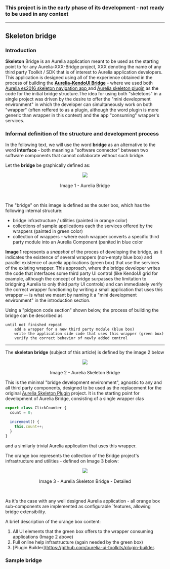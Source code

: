 ### This project is in the early phase of its development - not ready to be used in any context

* * *

## Skeleton bridge

### Introduction

**Skeleton** Bridge is an Aurelia application meant to be used as the starting point to for any Aurelia-XXX-Bridge project, XXX denoting the name of any third party Toolkit / SDK that is of interest to Aurelia application developers. This application is designed using all of the experience obtained in the process of building the **[Aurelia-KendoUI Bridge](https://github.com/aurelia-ui-toolkits/aurelia-kendoui-plugin)** - where we used both [Aurelia es2016 skeleton navigation app ](https://github.com/aurelia/skeleton-navigation/tree/master/skeleton-es2016) and [Aurelia skeleton plugin](https://github.com/aurelia/skeleton-plugin) as the code for the initial bridge structure.The idea for using both "skeletons" in a single project was driven by the desire to offer the "mini development environment" in which the developer can simultaneously work on both "wrapper" (often reffered to as a plugin, although the word plugin is more generic than wrapper in this context) and the app "consuming" wrapper's services. 

### Informal definition of the structure and development process

In the following text, we will use the word **bridge** as an alternative to the word **interface** - both meaning a "software connector" between two software components that cannot collaborate without such bridge. 

Let the **bridge** be graphically defined as:

<p align=center>
  <img src="https://cloud.githubusercontent.com/assets/2712405/12366618/3ff528d2-bbaa-11e5-9154-ddd4b4e85620.png"></img>
 <br><br>
Image 1 - Aurelia Bridge
</p>
<br>

The "bridge" on this image is defined as the outer box, which has the following internal structure:

- bridge infrastructure / utilities (painted in orange color)
- collections of sample applications each the services offered by the wrappers (painted in green color)
- collection of wrappers - where each wrapper converts a specific third party module into an Aurelia Component (panited in blue color

**Image 1** represents a _snapshot_ of the proces of developing the bridge, as it indicates the existence of several wrappers (non-empty blue box) and parallel existence of aurelia applications (green box) that use the services of the existing wrapper. This approach, where the bridge developer writes the code that interfaces some third party UI control (like KendoUI grid for example, although the concept of bridge surpasses the limitation to bridgning Aurelia to only third party UI controls) and can immediately verify the correct wrapper functioning by writing a small application that uses this wrapper -- is what we meant by naming it a "mini development environment" in the introduction section.

Using a "pidgeon code section" shown below, the process of building the bridge can be described as

```
until not finished repeat
    add a wrapper for a new third party module (blue box)
    write the application side code that uses this wrapper (green box)
    verify the correct behavior of newly added control
```

* * *

The **skeleton bridge** (subject of this article) is defined by the image 2 below

<p align=center>
  <img src="https://cloud.githubusercontent.com/assets/2712405/12366896/22bfccfc-bbac-11e5-9330-ba0dbd25caef.png"></img>
 <br><br>
Image 2 - Aurelia Skeleton Bridge
</p>

This is the minimal "bridge development environment", agnostic to any and all third party components, designed to be used as the replacement for the original [Aurelia Skeleton Plugin](https://github.com/aurelia/skeleton-plugin) project. It is the starting point for development of Aurelia Bridge, consisting of a single wrapper clas 

```javascript
export class ClickCounter {
  count = 0;

  increment() {
    this.count++;
  }
}
```

and a similarly trivial Aurelia application that uses this wrapper.

The orange box represents the collection of the Bridge project's infrastructure and utilities - defined on Image 3 below:

<p align=center>
  <img src="https://cloud.githubusercontent.com/assets/2712405/12367304/ebbdd764-bbae-11e5-905a-bd7dfc6427da.png"></img>
 <br><br>
Image 3 - Aurelia Skeleton Bridge - Detailed 
</p>
<br>

As it's the case with any well designed Aurelia application - all orange box sub-components are implemented as configurable `features, allowing bridge extensibility.

A brief description of the orange box content:

1. All UI elements that the green box offers to the wrapper consuming applications (Image 2 above)
2. Full online help infrastructure (again needed by the green box)
3. [Plugin Builder](https://github.com/aurelia-ui-toolkits/plugin-builder.

### Sample bridge




